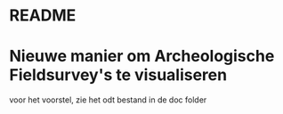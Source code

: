 # README

# Nieuwe manier om Archeologische Fieldsurvey's te visualiseren

voor het voorstel, zie het odt bestand in de doc folder
